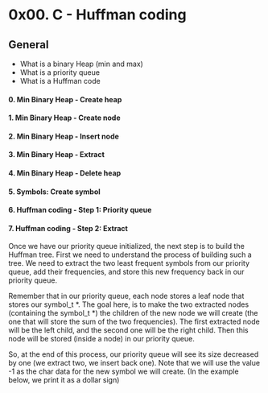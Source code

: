 # 0x00. C - Huffman coding

## General
 - What is a binary Heap (min and max)
 - What is a priority queue
 - What is a Huffman code

#### 0. Min Binary Heap - Create heap
#### 1. Min Binary Heap - Create node
#### 2. Min Binary Heap - Insert node
#### 3. Min Binary Heap - Extract
#### 4. Min Binary Heap - Delete heap
#### 5. Symbols: Create symbol
#### 6. Huffman coding - Step 1: Priority queue
#### 7. Huffman coding - Step 2: Extract
Once we have our priority queue initialized, the next step is to build the Huffman tree. First we need to understand the process of building such a tree. We need to extract the two least frequent symbols from our priority queue, add their frequencies, and store this new frequency back in our priority queue.

Remember that in our priority queue, each node stores a leaf node that stores our symbol_t *. The goal here, is to make the two extracted nodes (containing the symbol_t *) the children of the new node we will create (the one that will store the sum of the two frequencies). The first extracted node will be the left child, and the second one will be the right child. Then this node will be stored (inside a node) in our priority queue.

So, at the end of this process, our priority queue will see its size decreased by one (we extract two, we insert back one). Note that we will use the value -1 as the char data for the new symbol we will create. (In the example below, we print it as a dollar sign)
#### 
#### 
